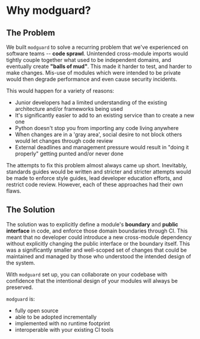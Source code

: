 # Why modguard?

## The Problem
We built `modguard` to solve a recurring problem that we've experienced on software teams -- **code sprawl**. Unintended cross-module imports would tightly couple together what used to be independent domains, and eventually create **"balls of mud"**. This made it harder to test, and harder to make changes. Mis-use of modules which were intended to be private would then degrade performance and even cause security incidents.

This would happen for a variety of reasons:

- Junior developers had a limited understanding of the existing architecture and/or frameworks being used
- It's significantly easier to add to an existing service than to create a new one
- Python doesn't stop you from importing any code living anywhere
- When changes are in a 'gray area', social desire to not block others would let changes through code review
- External deadlines and management pressure would result in "doing it properly" getting punted and/or never done

The attempts to fix this problem almost always came up short. Inevitably, standards guides would be written and stricter and stricter attempts would be made to enforce style guides, lead developer education efforts, and restrict code review. However, each of these approaches had their own flaws. 

## The Solution
The solution was to explicitly define a module's **boundary** and **public interface** in code, and enforce those domain boundaries through CI. This meant that no developer could introduce a new cross-module dependency without explicitly changing the public interface or the boundary itself. This was a significantly smaller and well-scoped set of changes that could be maintained and managed by those who understood the intended design of the system.

With `modguard` set up, you can collaborate on your codebase with confidence that the intentional design of your modules will always be preserved.

`modguard` is:

- fully open source
- able to be adopted incrementally
- implemented with no runtime footprint
- interoperable with your existing CI tools